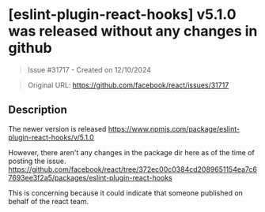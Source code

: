 # [eslint-plugin-react-hooks] v5.1.0 was released without any changes in github

> Issue #31717 - Created on 12/10/2024

> Original URL: https://github.com/facebook/react/issues/31717

## Description

The newer version is released https://www.npmjs.com/package/eslint-plugin-react-hooks/v/5.1.0

However, there aren't any changes in the package dir here as of the time of posting the issue.
https://github.com/facebook/react/tree/372ec00c0384cd2089651154ea7c67693ee3f2a5/packages/eslint-plugin-react-hooks

This is concerning because it could indicate that someone published on behalf of the react team.
